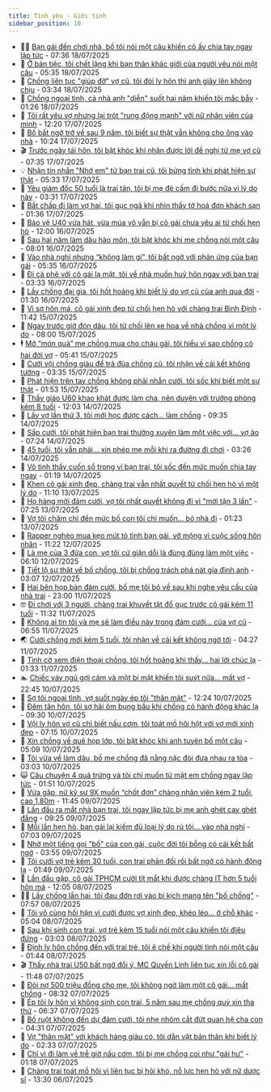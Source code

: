 ```yaml
---
title: Tình yêu - Giới tính
sidebar_position: 10
---
```


<!-- dantri-tinh-yeu-gioi-tinh:START -->
- 👨‍🏫 [Bạn gái đến chơi nhà, bố tôi nói một câu khiến cô ấy chia tay ngay lập tức](https://dantri.com.vn/tinh-yeu-gioi-tinh/ban-gai-den-choi-nha-bo-toi-noi-mot-cau-khien-co-ay-chia-tay-ngay-lap-tuc-20250718104658955.htm) - 07:36 18/07/2025
- 🦣 [Ở bàn tiệc, tôi chết lặng khi bạn thân khác giới của người yêu nói một câu](https://dantri.com.vn/tinh-yeu-gioi-tinh/o-ban-tiec-toi-chet-lang-khi-ban-than-khac-gioi-cua-nguoi-yeu-noi-mot-cau-20250718101723060.htm) - 05:35 18/07/2025
- 🔭 [Chồng liên tục &quot;giúp đỡ&quot; vợ cũ, tôi đòi ly hôn thì anh giãy lên không chịu](https://dantri.com.vn/tinh-yeu-gioi-tinh/chong-lien-tuc-giup-do-vo-cu-toi-doi-ly-hon-thi-anh-giay-len-khong-chiu-20250718084414490.htm) - 03:34 18/07/2025
- 🧐 [Chồng ngoại tình, cả nhà anh &quot;diễn&quot; suốt hai năm khiến tôi mắc bẫy](https://dantri.com.vn/tinh-yeu-gioi-tinh/chong-ngoai-tinh-ca-nha-anh-dien-suot-hai-nam-khien-toi-mac-bay-20250718082606326.htm) - 01:26 18/07/2025
- 🫶 [Tôi rất yêu vợ nhưng lại trót &quot;rung động mạnh&quot; với nữ nhân viên của mình](https://dantri.com.vn/tinh-yeu-gioi-tinh/toi-rat-yeu-vo-nhung-lai-trot-rung-dong-manh-voi-nu-nhan-vien-cua-minh-20250717180643680.htm) - 12:20 17/07/2025
- 💃 [Bố bất ngờ trở về sau 9 năm, tôi biết sự thật vẫn không cho ông vào nhà](https://dantri.com.vn/tinh-yeu-gioi-tinh/bo-bat-ngo-tro-ve-sau-9-nam-toi-biet-su-that-van-khong-cho-ong-vao-nha-20250717172338290.htm) - 10:24 17/07/2025
- 🎬 [Trước ngày tái hôn, tôi bật khóc khi nhận được lời đề nghị từ mẹ vợ cũ](https://dantri.com.vn/tinh-yeu-gioi-tinh/truoc-ngay-tai-hon-toi-bat-khoc-khi-nhan-duoc-loi-de-nghi-tu-me-vo-cu-20250717095728925.htm) - 07:35 17/07/2025
- 💡 [Nhận tin nhắn &quot;Nhớ em&quot; từ bạn trai cũ, tôi bừng tỉnh khi phát hiện sự thật](https://dantri.com.vn/tinh-yeu-gioi-tinh/nhan-tin-nhan-nho-em-tu-ban-trai-cu-toi-bung-tinh-khi-phat-hien-su-that-20250717092326445.htm) - 05:33 17/07/2025
- 🙉 [Yêu giám đốc 50 tuổi là trai tân, tôi bị mẹ đẻ cấm đi bước nữa vì lý do này](https://dantri.com.vn/tinh-yeu-gioi-tinh/yeu-giam-doc-50-tuoi-la-trai-tan-toi-bi-me-de-cam-di-buoc-nua-vi-ly-do-nay-20250717090942812.htm) - 03:31 17/07/2025
- 🚦 [Bất chấp đi làm vợ hai, tôi gục ngã khi nhìn thấy tờ hoá đơn khách sạn](https://dantri.com.vn/tinh-yeu-gioi-tinh/bat-chap-di-lam-vo-hai-toi-guc-nga-khi-nhin-thay-to-hoa-don-khach-san-20250715160547580.htm) - 01:36 17/07/2025
- 🥸 [Bảo vệ U40 vừa hát, vừa múa võ vẫn bị cô gái chưa yêu ai từ chối hẹn hò](https://dantri.com.vn/tinh-yeu-gioi-tinh/bao-ve-u40-vua-hat-vua-mua-vo-van-bi-co-gai-chua-yeu-ai-tu-choi-hen-ho-20250716045334208.htm) - 12:00 16/07/2025
- 🤡 [Sau hai năm làm dâu hào môn, tôi bật khóc khi mẹ chồng nói một câu](https://dantri.com.vn/tinh-yeu-gioi-tinh/sau-hai-nam-lam-dau-hao-mon-toi-bat-khoc-khi-me-chong-noi-mot-cau-20250716145939556.htm) - 08:01 16/07/2025
- 🦩 [Vào nhà nghỉ nhưng “không làm gì”, tôi bất ngờ với phản ứng của bạn gái](https://dantri.com.vn/tinh-yeu-gioi-tinh/vao-nha-nghi-nhung-khong-lam-gi-toi-bat-ngo-voi-phan-ung-cua-ban-gai-20250716101757504.htm) - 05:35 16/07/2025
- 🤡 [Đi cà phê với cô gái lạ mặt, tôi về nhà muốn huỷ hôn ngay với bạn trai](https://dantri.com.vn/tinh-yeu-gioi-tinh/di-ca-phe-voi-co-gai-la-mat-toi-ve-nha-muon-huy-hon-ngay-voi-ban-trai-20250715111602643.htm) - 03:33 16/07/2025
- 🌊 [Lấy chồng đại gia, tôi hốt hoảng khi biết lý do vợ cũ của anh qua đời](https://dantri.com.vn/tinh-yeu-gioi-tinh/lay-chong-dai-gia-toi-hot-hoang-khi-biet-ly-do-vo-cu-cua-anh-qua-doi-20250715113055519.htm) - 01:30 16/07/2025
- 🐘 [Vì sợ hôn má, cô gái xinh đẹp từ chối hẹn hò với chàng trai Bình Định](https://dantri.com.vn/tinh-yeu-gioi-tinh/vi-so-hon-ma-co-gai-xinh-dep-tu-choi-hen-ho-voi-chang-trai-binh-dinh-20250715135216787.htm) - 11:42 15/07/2025
- 🚀 [Ngay trước giờ đón dâu, tôi từ chối lên xe hoa về nhà chồng vì một lý do](https://dantri.com.vn/tinh-yeu-gioi-tinh/ngay-truoc-gio-don-dau-toi-tu-choi-len-xe-hoa-ve-nha-chong-vi-mot-ly-do-20250715115501801.htm) - 08:00 15/07/2025
- 🕴 [Mở “món quà” mẹ chồng mua cho cháu gái, tôi hiểu vì sao chồng có hai đời vợ](https://dantri.com.vn/tinh-yeu-gioi-tinh/mo-mon-qua-me-chong-mua-cho-chau-gai-toi-hieu-vi-sao-chong-co-hai-doi-vo-20250715114430828.htm) - 05:41 15/07/2025
- 🚀 [Cưới vội chồng giàu để trả đũa chồng cũ, tôi nhận về cái kết không tưởng](https://dantri.com.vn/tinh-yeu-gioi-tinh/cuoi-voi-chong-giau-de-tra-dua-chong-cu-toi-nhan-ve-cai-ket-khong-tuong-20250715091830602.htm) - 03:35 15/07/2025
- 👺 [Phát hiện trên tay chồng không phải nhẫn cưới, tôi sốc khi biết một sự thật](https://dantri.com.vn/tinh-yeu-gioi-tinh/phat-hien-tren-tay-chong-khong-phai-nhan-cuoi-toi-soc-khi-biet-mot-su-that-20250715085325208.htm) - 01:53 15/07/2025
- 💄 [Thầy giáo U60 khao khát được làm cha, nên duyên với trưởng phòng kém 8 tuổi](https://dantri.com.vn/tinh-yeu-gioi-tinh/thay-giao-u60-khao-khat-duoc-lam-cha-nen-duyen-voi-truong-phong-kem-8-tuoi-20250714111536633.htm) - 12:03 14/07/2025
- 🌊 [Lấy vợ lần thứ 3, tôi mới học được cách... làm chồng](https://dantri.com.vn/tinh-yeu-gioi-tinh/lay-vo-lan-thu-3-toi-moi-hoc-duoc-cach-lam-chong-20250714143552576.htm) - 09:35 14/07/2025
- 🚦 [Sắp cưới, tôi phát hiện bạn trai thường xuyên làm một việc với... vợ ảo](https://dantri.com.vn/tinh-yeu-gioi-tinh/sap-cuoi-toi-phat-hien-ban-trai-thuong-xuyen-lam-mot-viec-voi-vo-ao-20250713174929348.htm) - 07:24 14/07/2025
- 👹 [45 tuổi, tôi vẫn phải... xin phép mẹ mỗi khi ra đường đi chơi](https://dantri.com.vn/tinh-yeu-gioi-tinh/45-tuoi-toi-van-phai-xin-phep-me-moi-khi-ra-duong-di-choi-20250713165806956.htm) - 03:26 14/07/2025
- 🚀 [Vô tình thấy cuốn sổ trong ví bạn trai, tôi sốc đến mức muốn chia tay ngay](https://dantri.com.vn/tinh-yeu-gioi-tinh/vo-tinh-thay-cuon-so-trong-vi-ban-trai-toi-soc-den-muc-muon-chia-tay-ngay-20250712103325790.htm) - 01:19 14/07/2025
- 🌁 [Khen cô gái xinh đẹp, chàng trai vẫn nhất quyết từ chối hẹn hò vì một lý do](https://dantri.com.vn/tinh-yeu-gioi-tinh/khen-co-gai-xinh-dep-chang-trai-van-nhat-quyet-tu-choi-hen-ho-vi-mot-ly-do-20250713121206250.htm) - 11:10 13/07/2025
- 🧰 [Họ hàng mời đám cưới, vợ tôi nhất quyết không đi vì &quot;mời tận 3 lần&quot;](https://dantri.com.vn/tinh-yeu-gioi-tinh/ho-hang-moi-dam-cuoi-vo-toi-nhat-quyet-khong-di-vi-moi-tan-3-lan-20250712170151702.htm) - 07:25 13/07/2025
- 🦅 [Vợ tôi chăm chỉ đến mức bố con tôi chỉ muốn… bỏ nhà đi](https://dantri.com.vn/tinh-yeu-gioi-tinh/vo-toi-cham-chi-den-muc-bo-con-toi-chi-muon-bo-nha-di-20250712162436555.htm) - 01:23 13/07/2025
- 🌈 [Rapper nghèo mua kẹo mút tỏ tình bạn gái, vỡ mộng vì cuộc sống hôn nhân](https://dantri.com.vn/tinh-yeu-gioi-tinh/rapper-ngheo-mua-keo-mut-to-tinh-ban-gai-vo-mong-vi-cuoc-song-hon-nhan-20250712130841468.htm) - 11:22 12/07/2025
- 🌋 [Là mẹ của 3 đứa con, vợ tôi cứ giận dỗi là đùng đùng làm một việc](https://dantri.com.vn/tinh-yeu-gioi-tinh/la-me-cua-3-dua-con-vo-toi-cu-gian-doi-la-dung-dung-lam-mot-viec-20250711144208034.htm) - 06:10 12/07/2025
- 👺 [Tiết lộ sự thật về bố chồng, tôi bị chồng trách phá nát gia đình anh](https://dantri.com.vn/tinh-yeu-gioi-tinh/tiet-lo-su-that-ve-bo-chong-toi-bi-chong-trach-pha-nat-gia-dinh-anh-20250711113208163.htm) - 03:07 12/07/2025
- 🎃 [Hai bên họp bàn đám cưới, bố mẹ tôi bỏ về sau khi nghe yêu cầu của nhà trai](https://dantri.com.vn/tinh-yeu-gioi-tinh/hai-ben-hop-ban-dam-cuoi-bo-me-toi-bo-ve-sau-khi-nghe-yeu-cau-cua-nha-trai-20250711222821538.htm) - 23:00 11/07/2025
- 🤓 [Đi chơi với 3 người, chàng trai khuyết tật đổ gục trước cô gái kém 11 tuổi](https://dantri.com.vn/tinh-yeu-gioi-tinh/di-choi-voi-3-nguoi-chang-trai-khuyet-tat-do-guc-truoc-co-gai-kem-11-tuoi-20250711130800444.htm) - 11:32 11/07/2025
- 🤠 [Không ai tin tôi và mẹ sẽ làm điều này trong đám cưới… của vợ cũ](https://dantri.com.vn/tinh-yeu-gioi-tinh/khong-ai-tin-toi-va-me-se-lam-dieu-nay-trong-dam-cuoi-cua-vo-cu-20250711032846753.htm) - 06:55 11/07/2025
- 🌏 [Cưới chồng mới kém 5 tuổi, tôi nhận về cái kết không ngờ tới](https://dantri.com.vn/tinh-yeu-gioi-tinh/cuoi-chong-moi-kem-5-tuoi-toi-nhan-ve-cai-ket-khong-ngo-toi-20250711014838818.htm) - 04:27 11/07/2025
- 🚀 [Tình cờ xem điện thoại chồng, tôi hốt hoảng khi thấy... hai lời chúc lạ](https://dantri.com.vn/tinh-yeu-gioi-tinh/tinh-co-xem-dien-thoai-chong-toi-hot-hoang-khi-thay-hai-loi-chuc-la-20250711014026024.htm) - 01:33 11/07/2025
- 🏊 [Chiếc váy ngủ gợi cảm và một bí mật khiến tôi suýt nữa... mất vợ](https://dantri.com.vn/tinh-yeu-gioi-tinh/chiec-vay-ngu-goi-cam-va-mot-bi-mat-khien-toi-suyt-nua-mat-vo-20250710164949361.htm) - 22:45 10/07/2025
- 🦒 [Sợ tôi ngoại tình, vợ suốt ngày ép tôi &quot;thân mật&quot;](https://dantri.com.vn/tinh-yeu-gioi-tinh/so-toi-ngoai-tinh-vo-suot-ngay-ep-toi-than-mat-20250710161910839.htm) - 12:24 10/07/2025
- 💂 [Đêm tân hôn, tôi sợ hãi ôm bụng bầu khi chồng có hành động khác lạ](https://dantri.com.vn/tinh-yeu-gioi-tinh/dem-tan-hon-toi-so-hai-om-bung-bau-khi-chong-co-hanh-dong-khac-la-20250710162916688.htm) - 09:30 10/07/2025
- 💫 [Vội ly hôn vợ cũ chỉ biết nấu cơm, tôi toát mồ hôi hột với vợ mới xinh đẹp](https://dantri.com.vn/tinh-yeu-gioi-tinh/voi-ly-hon-vo-cu-chi-biet-nau-com-toi-toat-mo-hoi-hot-voi-vo-moi-xinh-dep-20250710113937973.htm) - 07:15 10/07/2025
- 🧠 [Xin chồng về quê họp lớp, tôi bật khóc khi anh tuyên bố một câu](https://dantri.com.vn/tinh-yeu-gioi-tinh/xin-chong-ve-que-hop-lop-toi-bat-khoc-khi-anh-tuyen-bo-mot-cau-20250710103233129.htm) - 05:09 10/07/2025
- 🎡 [Tôi vừa về làm dâu, bố mẹ chồng đã nằng nặc đòi đưa nhau ra tòa](https://dantri.com.vn/tinh-yeu-gioi-tinh/toi-vua-ve-lam-dau-bo-me-chong-da-nang-nac-doi-dua-nhau-ra-toa-20250710094115557.htm) - 03:03 10/07/2025
- 😺 [Câu chuyện 4 quả trứng và tôi chỉ muốn từ mặt em chồng ngay lập tức](https://dantri.com.vn/tinh-yeu-gioi-tinh/cau-chuyen-4-qua-trung-va-toi-chi-muon-tu-mat-em-chong-ngay-lap-tuc-20250709221700944.htm) - 01:51 10/07/2025
- 🥰 [Vừa gặp, nữ kỹ sư 9X muốn “chốt đơn” chàng nhân viên kém 2 tuổi, cao 1,80m](https://dantri.com.vn/tinh-yeu-gioi-tinh/vua-gap-nu-ky-su-9x-muon-chot-don-chang-nhan-vien-kem-2-tuoi-cao-180m-20250709142014674.htm) - 11:45 09/07/2025
- 🐲 [Lần đầu ra mắt nhà bạn trai, tôi ngay lập tức bị mẹ anh ghét cay ghét đắng](https://dantri.com.vn/tinh-yeu-gioi-tinh/lan-dau-ra-mat-nha-ban-trai-toi-ngay-lap-tuc-bi-me-anh-ghet-cay-ghet-dang-20250709162411522.htm) - 09:25 09/07/2025
- 🌝 [Mỗi lần hẹn hò, bạn gái lại kiếm đủ loại lý do rủ tôi... vào nhà nghỉ](https://dantri.com.vn/tinh-yeu-gioi-tinh/moi-lan-hen-ho-ban-gai-lai-kiem-du-loai-ly-do-ru-toi-vao-nha-nghi-20250709100920574.htm) - 07:03 09/07/2025
- 🐲 [Nhờ một tiếng gọi &quot;bố&quot; của con gái, cuộc đời tôi bỗng có cái kết bất ngờ](https://dantri.com.vn/tinh-yeu-gioi-tinh/nho-mot-tieng-goi-bo-cua-con-gai-cuoc-doi-toi-bong-co-cai-ket-bat-ngo-20250709105444877.htm) - 03:55 09/07/2025
- 📝 [Tôi cưới vợ trẻ kém 30 tuổi, con trai phản đối rồi bất ngờ có hành động lạ](https://dantri.com.vn/tinh-yeu-gioi-tinh/toi-cuoi-vo-tre-kem-30-tuoi-con-trai-phan-doi-roi-bat-ngo-co-hanh-dong-la-20250708112841763.htm) - 01:49 09/07/2025
- 🦏 [Lần đầu gặp, cô gái TPHCM cười tít mắt khi được chàng IT hơn 5 tuổi hôn má](https://dantri.com.vn/tinh-yeu-gioi-tinh/lan-dau-gap-co-gai-tphcm-cuoi-tit-mat-khi-duoc-chang-it-hon-5-tuoi-hon-ma-20250708131102210.htm) - 12:05 08/07/2025
- 🧑‍🏫 [Lấy chồng lần hai, tôi đau đớn rơi vào bi kịch mang tên &quot;bố chồng&quot;](https://dantri.com.vn/tinh-yeu-gioi-tinh/lay-chong-lan-hai-toi-dau-don-roi-vao-bi-kich-mang-ten-bo-chong-20250708145623009.htm) - 07:57 08/07/2025
- 🦍 [Tôi vô cùng hối hận vì cưới được vợ xinh đẹp, khéo léo... ở chỗ khác](https://dantri.com.vn/tinh-yeu-gioi-tinh/toi-vo-cung-hoi-han-vi-cuoi-duoc-vo-xinh-dep-kheo-leo-o-cho-khac-20250708112327305.htm) - 05:04 08/07/2025
- 🌋 [Sau khi sinh con trai, vợ trẻ kém 15 tuổi nói một câu khiến tôi điêu đứng](https://dantri.com.vn/tinh-yeu-gioi-tinh/sau-khi-sinh-con-trai-vo-tre-kem-15-tuoi-noi-mot-cau-khien-toi-dieu-dung-20250707181053115.htm) - 03:03 08/07/2025
- 💯 [Định ly hôn chồng đến với trai trẻ, tôi ê chề khi người tình nói một câu](https://dantri.com.vn/tinh-yeu-gioi-tinh/dinh-ly-hon-chong-den-voi-trai-tre-toi-e-che-khi-nguoi-tinh-noi-mot-cau-20250707101942122.htm) - 01:44 08/07/2025
- 🎬 [Thấy nhà trai U50 bất ngờ đổi ý, MC Quyền Linh liên tục xin lỗi cô gái](https://dantri.com.vn/tinh-yeu-gioi-tinh/thay-nha-trai-u50-bat-ngo-doi-y-mc-quyen-linh-lien-tuc-xin-loi-co-gai-20250707130907122.htm) - 11:48 07/07/2025
- 📝 [Đòi nợ 500 triệu đồng cho mẹ, tôi không ngờ làm một cô gái... mất chồng](https://dantri.com.vn/tinh-yeu-gioi-tinh/doi-no-500-trieu-dong-cho-me-toi-khong-ngo-lam-mot-co-gai-mat-chong-20250707114439017.htm) - 08:32 07/07/2025
- 🧐 [Ép tôi ly hôn vì không sinh con trai, 5 năm sau mẹ chồng quỳ xin tha thứ](https://dantri.com.vn/tinh-yeu-gioi-tinh/ep-toi-ly-hon-vi-khong-sinh-con-trai-5-nam-sau-me-chong-quy-xin-tha-thu-20250707114042611.htm) - 06:37 07/07/2025
- 🤠 [Bố ruột không đến dự đám cưới, tôi nhẹ nhõm cắt đứt quan hệ cha con](https://dantri.com.vn/tinh-yeu-gioi-tinh/bo-ruot-khong-den-du-dam-cuoi-toi-nhe-nhom-cat-dut-quan-he-cha-con-20250707102712665.htm) - 04:31 07/07/2025
- 💼 [Vợ &quot;thân mật&quot; với khách hàng giàu có, tôi dằn vặt bản thân khi biết lý do](https://dantri.com.vn/tinh-yeu-gioi-tinh/vo-than-mat-voi-khach-hang-giau-co-toi-dan-vat-ban-than-khi-biet-ly-do-20250706184250851.htm) - 02:33 07/07/2025
- 💪 [Chỉ vì đi làm về trễ giờ nấu cơm, tôi bị mẹ chồng coi như &quot;gái hư&quot;](https://dantri.com.vn/tinh-yeu-gioi-tinh/chi-vi-di-lam-ve-tre-gio-nau-com-toi-bi-me-chong-coi-nhu-gai-hu-20250707030447912.htm) - 01:18 07/07/2025
- 💂 [Chàng trai toát mồ hôi vì liên tục bị hỏi khó, nỗ lực hẹn hò với nữ dược sĩ](https://dantri.com.vn/tinh-yeu-gioi-tinh/chang-trai-toat-mo-hoi-vi-lien-tuc-bi-hoi-kho-no-luc-hen-ho-voi-nu-duoc-si-20250706120910701.htm) - 13:30 06/07/2025<!-- dantri-tinh-yeu-gioi-tinh:END -->
